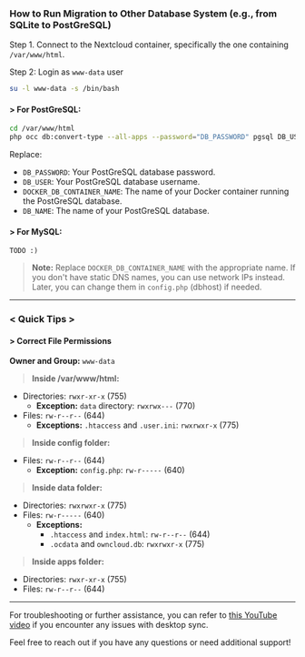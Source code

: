 ### How to Run Migration to Other Database System (e.g., from SQLite to PostGreSQL)

Step 1. Connect to the Nextcloud container, specifically the one containing `/var/www/html`.

Step 2: Login as `www-data` user
```bash
su -l www-data -s /bin/bash
```

#### > For PostGreSQL:

```bash
cd /var/www/html
php occ db:convert-type --all-apps --password="DB_PASSWORD" pgsql DB_USER DOCKER_DB_CONTAINER_NAME DB_NAME
```

Replace:
- `DB_PASSWORD`: Your PostGreSQL database password.
- `DB_USER`: Your PostGreSQL database username.
- `DOCKER_DB_CONTAINER_NAME`: The name of your Docker container running the PostGreSQL database.
- `DB_NAME`: The name of your PostGreSQL database.

#### > For MySQL:
```
TODO :)
```

> **Note:** Replace `DOCKER_DB_CONTAINER_NAME` with the appropriate name. If you don't have static DNS names, you can use network IPs instead. Later, you can change them in `config.php` (dbhost) if needed.

---

### < Quick Tips >

#### > Correct File Permissions

**Owner and Group:** `www-data`

> **Inside /var/www/html:**
- Directories: `rwxr-xr-x` (755) 
  - **Exception:** `data` directory: `rwxrwx---` (770)
- Files: `rw-r--r--` (644)
  - **Exceptions:** `.htaccess` and `.user.ini`: `rwxrwxr-x` (775)

> **Inside config folder:**
- Files: `rw-r--r--` (644)
  - **Exception:** `config.php`: `rw-r-----` (640)

> **Inside data folder:**
- Directories: `rwxrwxr-x` (775)
- Files: `rw-r-----` (640)
  - **Exceptions:**
    - `.htaccess` and `index.html`: `rw-r--r--` (644)
	- `.ocdata` and `owncloud.db`: `rwxrwxr-x` (775)

> **Inside apps folder:**
- Directories: `rwxr-xr-x` (755)
- Files: `rw-r--r--` (644)


---

For troubleshooting or further assistance, you can refer to [this YouTube video](https://www.youtube.com/watch?v=iFHbzWhKfuU&t=570s) if you encounter any issues with desktop sync.

Feel free to reach out if you have any questions or need additional support!